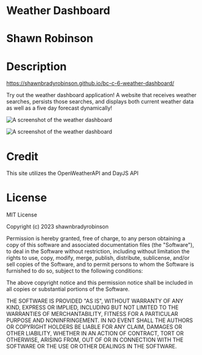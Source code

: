 # Weather Dashboard

# Shawn Robinson

# Description 
https://shawnbradyrobinson.github.io/bc-c-6-weather-dashboard/

Try out the weather dashboard application! A website that receives weather searches, persists those searches, and displays both current weather data as well as a five day forecast dynamically!

![A screenshot of the weather dashboard](./images/challenge-6-1.png)

![A screenshot of the weather dashboard](./images/challenge-6-2.png)

# Credit 
This site utilizes the OpenWeatherAPI and DayJS API

# License
MIT License

Copyright (c) 2023 shawnbradyrobinson

Permission is hereby granted, free of charge, to any person obtaining a copy
of this software and associated documentation files (the "Software"), to deal
in the Software without restriction, including without limitation the rights
to use, copy, modify, merge, publish, distribute, sublicense, and/or sell
copies of the Software, and to permit persons to whom the Software is
furnished to do so, subject to the following conditions:

The above copyright notice and this permission notice shall be included in all
copies or substantial portions of the Software.

THE SOFTWARE IS PROVIDED "AS IS", WITHOUT WARRANTY OF ANY KIND, EXPRESS OR
IMPLIED, INCLUDING BUT NOT LIMITED TO THE WARRANTIES OF MERCHANTABILITY,
FITNESS FOR A PARTICULAR PURPOSE AND NONINFRINGEMENT. IN NO EVENT SHALL THE
AUTHORS OR COPYRIGHT HOLDERS BE LIABLE FOR ANY CLAIM, DAMAGES OR OTHER
LIABILITY, WHETHER IN AN ACTION OF CONTRACT, TORT OR OTHERWISE, ARISING FROM,
OUT OF OR IN CONNECTION WITH THE SOFTWARE OR THE USE OR OTHER DEALINGS IN THE
SOFTWARE.
